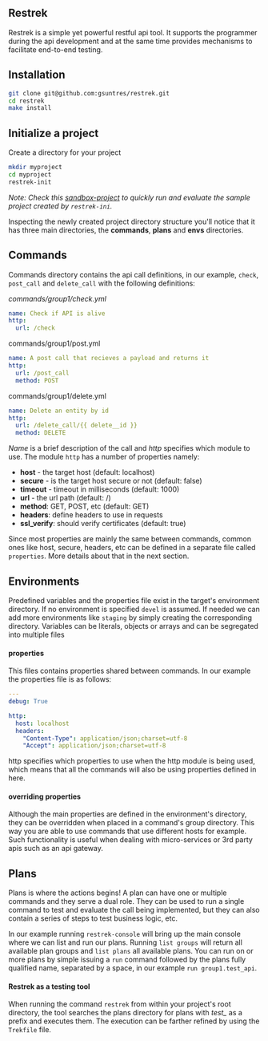 ## Restrek 

Restrek is a simple yet powerful restful api tool. It supports the programmer during the api development and at the same time provides mechanisms to facilitate end-to-end testing.



## Installation

```bash
git clone git@github.com:gsuntres/restrek.git
cd restrek
make install
```



## Initialize a project

Create a directory for your project



```bash
mkdir myproject
cd myproject
restrek-init
```

*Note: Check this [sandbox-project](https://github.com/gsuntres/restrek-sandbox-project) to quickly run and evaluate the sample project created by `restrek-ini`.*

 

Inspecting the newly created project directory structure you'll notice that  it has three main directories, the **commands**, **plans** and **envs** directories.



## Commands

Commands directory contains the api call definitions, in our example, `check`,  `post_call` and `delete_call` with the following definitions:



*commands/group1/check.yml*

```yaml
name: Check if API is alive
http: 
  url: /check
```



commands/group1/post.yml

```yaml
name: A post call that recieves a payload and returns it
http: 
  url: /post_call
  method: POST
```



commands/group1/delete.yml

```yaml
name: Delete an entity by id
http: 
  url: /delete_call/{{ delete__id }}
  method: DELETE
```



*Name* is a brief description of the call and *http* specifies which module to use. The module `http` has a number of properties namely:

* **host** - the target host (default: localhost)
* **secure** - is the target host secure or not (default: false)
* **timeout** - timeout in milliseconds (default: 1000)
* **url** - the url path (default: /)
* **method**: GET, POST, etc (default: GET)
* **headers**: define headers to use in requests
* **ssl_verify**: should verify certificates (default: true)

Since most properties are mainly the same between commands, common ones like host, secure, headers, etc can be defined in a separate file called  `properties`. More details about that in the next section.



## Environments

Predefined variables and the properties file exist in the target's environment directory. If no environment is specified `devel` is assumed. If needed we can add more environments like `staging` by simply creating the corresponding directory. Variables can be literals, objects or arrays and can be segregated into multiple files



#### properties

This files contains properties shared between commands. In our example the properties file is as follows:

```yaml
---
debug: True

http:
  host: localhost
  headers:
    "Content-Type": application/json;charset=utf-8
    "Accept": application/json;charset=utf-8
```



http specifies which properties to use when the http module is being used, which means that all the commands will also be using properties defined in here.



#### overriding properties

Although the main properties are defined in the environment's directory, they can be overridden when placed in a command's group directory. This way you are able to use commands that use different hosts for example. Such functionality is useful when dealing with micro-services or 3rd party apis such as an api gateway.



## Plans

Plans is where the actions begins! A plan can have one or multiple commands and they serve a dual role. They can be used to run a single command to test and evaluate the call being implemented, but they can also contain a series of steps to test business logic, etc.

In our example running `restrek-console` will bring up the main console where we can list and run our plans. Running `list groups` will return all available plan groups and `list plans` all available plans. You can run on or more plans by simple issuing a `run` command followed by the plans fully qualified name, separated by a space, in our example `run group1.test_api`.



#### Restrek as a testing tool

When running the command `restrek` from within your project's root directory, the tool searches the plans directory for plans with *test_* as a prefix and executes them. The execution can be farther refined by using the `Trekfile` file.
